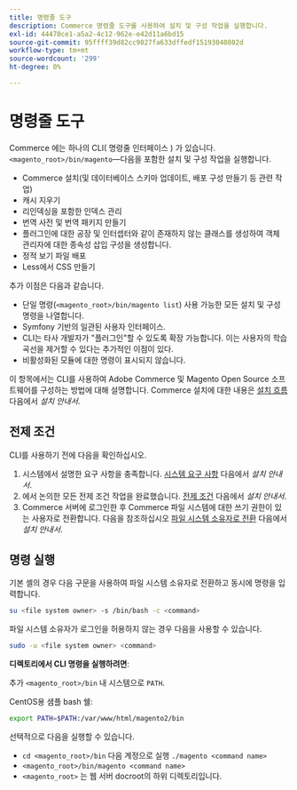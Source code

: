 ```yaml
---
title: 명령줄 도구
description: Commerce 명령줄 도구를 사용하여 설치 및 구성 작업을 실행합니다.
exl-id: 44470ce1-a5a2-4c12-962e-e42d11a6bd15
source-git-commit: 95ffff39d82cc9027fa633dffedf15193040802d
workflow-type: tm+mt
source-wordcount: '299'
ht-degree: 0%

---
```


# 명령줄 도구

Commerce 에는 하나의 CLI( 명령줄 인터페이스 ) 가 있습니다.`<magento_root>/bin/magento`—다음을 포함한 설치 및 구성 작업을 실행합니다.

- Commerce 설치(및 데이터베이스 스키마 업데이트, 배포 구성 만들기 등 관련 작업)
- 캐시 지우기
- 리인덱싱을 포함한 인덱스 관리
- 번역 사전 및 번역 패키지 만들기
- 플러그인에 대한 공장 및 인터셉터와 같이 존재하지 않는 클래스를 생성하여 객체 관리자에 대한 종속성 삽입 구성을 생성합니다.
- 정적 보기 파일 배포
- Less에서 CSS 만들기

추가 이점은 다음과 같습니다.

- 단일 명령(`<magento_root>/bin/magento list`) 사용 가능한 모든 설치 및 구성 명령을 나열합니다.
- Symfony 기반의 일관된 사용자 인터페이스.
- CLI는 타사 개발자가 &quot;플러그인&quot;할 수 있도록 확장 가능합니다. 이는 사용자의 학습곡선을 제거할 수 있다는 추가적인 이점이 있다.
- 비활성화된 모듈에 대한 명령이 표시되지 않습니다.

이 항목에서는 CLI를 사용하여 Adobe Commerce 및 Magento Open Source 소프트웨어를 구성하는 방법에 대해 설명합니다. Commerce 설치에 대한 내용은 [설치 흐름](../../installation/overview.md) 다음에서 _설치 안내서_.

## 전제 조건

CLI를 사용하기 전에 다음을 확인하십시오.

1. 시스템에서 설명한 요구 사항을 충족합니다. [시스템 요구 사항](../../installation/system-requirements.md) 다음에서 _설치 안내서_.
1. 에서 논의한 모든 전제 조건 작업을 완료했습니다. [전제 조건](../../installation/prerequisites/overview.md) 다음에서 _설치 안내서_.
1. Commerce 서버에 로그인한 후 Commerce 파일 시스템에 대한 쓰기 권한이 있는 사용자로 전환합니다. 다음을 참조하십시오 [파일 시스템 소유자로 전환](../../installation/prerequisites/file-system/overview.md) 다음에서 _설치 안내서_.

## 명령 실행

기본 셸의 경우 다음 구문을 사용하여 파일 시스템 소유자로 전환하고 동시에 명령을 입력합니다.

```bash
su <file system owner> -s /bin/bash -c <command>
```

파일 시스템 소유자가 로그인을 허용하지 않는 경우 다음을 사용할 수 있습니다.

```bash
sudo -u <file system owner> <command>
```

**디렉토리에서 CLI 명령을 실행하려면**:

추가 `<magento_root>/bin` 내 시스템으로 `PATH`.

CentOS용 샘플 bash 쉘:

```bash
export PATH=$PATH:/var/www/html/magento2/bin
```

선택적으로 다음을 실행할 수 있습니다.

- `cd <magento_root>/bin` 다음 계정으로 실행 `./magento <command name>`
- `<magento_root>/bin/magento <command name>`
- `<magento_root>` 는 웹 서버 docroot의 하위 디렉토리입니다.

